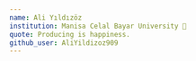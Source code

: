 ```yaml
---
name: Ali Yıldızöz 
institution: Manisa Celal Bayar University 🚩 
quote: Producing is happiness.
github_user: AliYildizoz909
---
```

